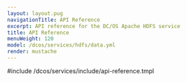 ```yaml
---
layout: layout.pug
navigationTitle: API Reference
excerpt: API reference for the DC/OS Apache HDFS service
title: API Reference
menuWeight: 120
model: /dcos/services/hdfs/data.yml
render: mustache
---
```


#include /dcos/services/include/api-reference.tmpl
